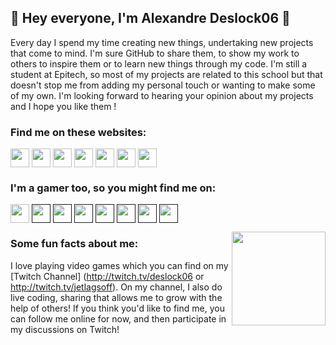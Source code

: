 ## 👋 Hey everyone, I'm Alexandre Deslock06 👋

<!--
**Deslock06/Deslock06** is a ✨ _special_ ✨ repository because its `README.md` (this file) appears on your GitHub profile -->

<!-- <img src=""> this is another way you can add in images -->

<!--[](https://github.com/Deslock06/Deslock06/blob/master/Deslock06%20Room%20animated.gif)-->

Every day I spend my time creating new things, undertaking new projects that come to mind. I'm sure GitHub to share them, to show my work to others to inspire them or to learn new things through my code.
I'm still a student at Epitech, so most of my projects are related to this school but that doesn't stop me from adding my personal touch or wanting to make some of my own.
I'm looking forward to hearing your opinion about my projects and I hope you like them !

<!-- ![2021-08-10 20-43-14 2021-08-10 20_45_32](https://user-images.githubusercontent.com/36594527/131284497-24a6db5f-d86d-4548-81cc-fa6aa186892c.gif) -->

### Find me on these websites:

<p align="left">
<a href="http://twitter.com/Deslock06" target="blank"><img align="center" src="https://github.com/AlexandreDFM/Profil/blob/main/socials/twitter.png" alt="" height="30" /></a>
<a href="https://www.linkedin.com/in/alexandre-de-freitas-martins/" target="blank"><img align="center" src="https://github.com/AlexandreDFM/Profil/blob/main/socials/linkedin.png" alt="" height="30" /></a>
<a href="https://www.instagram.com/deslock06/" target="blank"><img align="center" src="https://github.com/AlexandreDFM/Profil/blob/main/socials/instagram.png" alt="" height="30" /></a>
<a href="https://www.twitch.tv/deslock06" target="blank"><img align="center" src="https://github.com/AlexandreDFM/Profil/blob/main/socials/twitch.png" alt="" height="30" /></a>
<a href="https://www.twitch.tv/jetlagsoff" target="blank"><img align="center" src="https://github.com/AlexandreDFM/Profil/blob/main/socials/twitch.png" alt="" height="30" /></a>
<a href="https://www.youtube.com/channel/UC7BLsyTeNEJY7da4vxuej8g" target="blank"><img align="center" src="https://github.com/AlexandreDFM/Profil/blob/main/socials/youtube.png" alt="" height="30" /></a>
<a href="http://jetlags.fr" target="blank"><img align="center" src="https://github.com/AlexandreDFM/Profil/blob/main/socials/chrome.png" alt="" height="30" /></a>
</p>

<!-- TODO add in the rest of the URLs here -->
### I'm a gamer too, so you might find me on:
<a href="https://jetlags.fr/discord" target="blank"><img align="center" src="https://github.com/AlexandreDFM/Profil/blob/main/game_icons/discord.png" height="30" /></a>
<a href=" " target="blank"><img align="center" src="https://github.com/AlexandreDFM/Profil/blob/main/game_icons/Epic.png" height="30" /></a> 
<a href=" " target="blank"><img align="center" src="https://github.com/AlexandreDFM/Profil/blob/main/game_icons/LoL.png" height="30" /></a>
<a href=" " target="blank"><img align="center" src="https://github.com/AlexandreDFM/Profil/blob/main/game_icons/Battlenet.png" height="30" /></a>
<a href=" " target="blank"><img align="center" src="https://github.com/AlexandreDFM/Profil/blob/main/game_icons/Xbox.png" height="30" /></a> 
<a href=" " target="blank"><img align="center" src="https://github.com/AlexandreDFM/Profil/blob/main/game_icons/PS.png" height="30" /></a> 
<a href="" target="blank"><img align="center" src="https://github.com/AlexandreDFM/Profil/blob/main/game_icons/Steam.png" height="30" /></a>
<a href="" target="blank"><img align="center" src="https://github.com/AlexandreDFM/Profil/blob/main/game_icons/Switch.png" height="30" /></a>

<!--
- [Twitter](http://twitter.com/Deslock06) :bird:
- [Instagram](http://instagram.com/Deslock06) 📸
- [Twitch](http://twitch.tv/Deslock06) 📺 
- [LinkedIn](http://linkedin.com/in/Deslock06) 👩‍💻
- [YouTube](http://youtube.com/c/Deslock06) 📽 
- [Deslock06®™ website](http://Deslock06.com) 🌐 
-->

<img align="right" width="150" height="150" src="https://github.com/AlexandreDFM/Profil/blob/main/me/alexandre.jpg"></a>
### Some fun facts about me:
I love playing video games which you can find on my [Twitch Channel] (http://twitch.tv/deslock06 or http://twitch.tv/jetlagsoff). On my channel, I also do live coding, sharing that allows me to grow with the help of others! If you think you'd like to find me, you can follow me online for now, and then participate in my discussions on Twitch!


